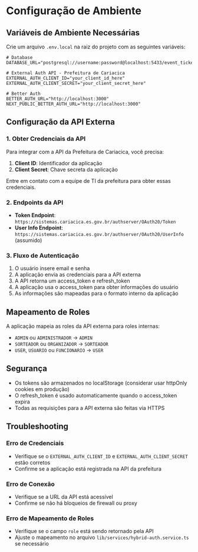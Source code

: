 # Configuração de Ambiente

## Variáveis de Ambiente Necessárias

Crie um arquivo `.env.local` na raiz do projeto com as seguintes variáveis:

```env
# Database
DATABASE_URL="postgresql://username:password@localhost:5433/event_ticket"

# External Auth API - Prefeitura de Cariacica
EXTERNAL_AUTH_CLIENT_ID="your_client_id_here"
EXTERNAL_AUTH_CLIENT_SECRET="your_client_secret_here"

# Better Auth
BETTER_AUTH_URL="http://localhost:3000"
NEXT_PUBLIC_BETTER_AUTH_URL="http://localhost:3000"
```

## Configuração da API Externa

### 1. Obter Credenciais da API

Para integrar com a API da Prefeitura de Cariacica, você precisa:

1. **Client ID**: Identificador da aplicação
2. **Client Secret**: Chave secreta da aplicação

Entre em contato com a equipe de TI da prefeitura para obter essas credenciais.

### 2. Endpoints da API

- **Token Endpoint**: `https://sistemas.cariacica.es.gov.br/authserver/OAuth20/Token`
- **User Info Endpoint**: `https://sistemas.cariacica.es.gov.br/authserver/OAuth20/UserInfo` (assumido)

### 3. Fluxo de Autenticação

1. O usuário insere email e senha
2. A aplicação envia as credenciais para a API externa
3. A API retorna um access_token e refresh_token
4. A aplicação usa o access_token para obter informações do usuário
5. As informações são mapeadas para o formato interno da aplicação

## Mapeamento de Roles

A aplicação mapeia as roles da API externa para roles internas:

- `ADMIN` ou `ADMINISTRADOR` → `ADMIN`
- `SORTEADOR` ou `ORGANIZADOR` → `SORTEADOR`
- `USER`, `USUARIO` ou `FUNCIONARIO` → `USER`

## Segurança

- Os tokens são armazenados no localStorage (considerar usar httpOnly cookies em produção)
- O refresh_token é usado automaticamente quando o access_token expira
- Todas as requisições para a API externa são feitas via HTTPS

## Troubleshooting

### Erro de Credenciais

- Verifique se o `EXTERNAL_AUTH_CLIENT_ID` e `EXTERNAL_AUTH_CLIENT_SECRET` estão corretos
- Confirme se a aplicação está registrada na API da prefeitura

### Erro de Conexão

- Verifique se a URL da API está acessível
- Confirme se não há bloqueios de firewall ou proxy

### Erro de Mapeamento de Roles

- Verifique se o campo `role` está sendo retornado pela API
- Ajuste o mapeamento no arquivo `lib/services/hybrid-auth.service.ts` se necessário
